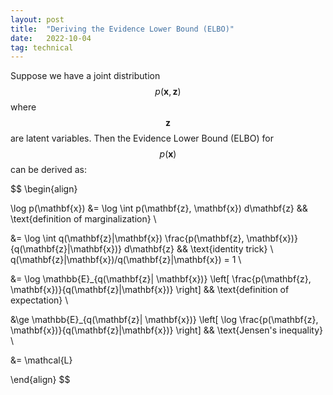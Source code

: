 ```yaml
---
layout: post
title:  "Deriving the Evidence Lower Bound (ELBO)"
date:   2022-10-04
tag: technical
---
```


Suppose we have a joint distribution $$p(\mathbf{x}, \mathbf{z})$$ where $$\mathbf{z}$$
are latent variables. Then the Evidence Lower Bound (ELBO) for $$p(\mathbf{x})$$ can be 
derived as:

$$
\begin{align}

\log p(\mathbf{x}) &= \log \int p(\mathbf{z}, \mathbf{x}) d\mathbf{z} && 
\text{definition of marginalization} \\

&= \log \int q(\mathbf{z}|\mathbf{x}) \frac{p(\mathbf{z}, \mathbf{x})}{q(\mathbf{z}|\mathbf{x})} d\mathbf{z}
&& \text{identity trick} \ q(\mathbf{z}|\mathbf{x})/q(\mathbf{z}|\mathbf{x})  = 1 \\

&= \log \mathbb{E}_{q(\mathbf{z}| \mathbf{x})} \left[ \frac{p(\mathbf{z}, \mathbf{x})}{q(\mathbf{z}|\mathbf{x})} \right] 
&& \text{definition of expectation} \\

&\ge \mathbb{E}_{q(\mathbf{z}| \mathbf{x})} \left[ \log \frac{p(\mathbf{z}, \mathbf{x})}{q(\mathbf{z}|\mathbf{x})} \right] 
&& \text{Jensen's inequality} \\

&= \mathcal{L}

\end{align}
$$
